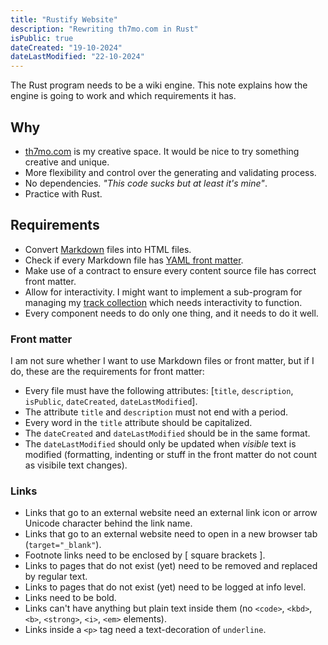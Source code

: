 ```yaml
---
title: "Rustify Website"
description: "Rewriting th7mo.com in Rust"
isPublic: true
dateCreated: "19-10-2024"
dateLastModified: "22-10-2024"
---
```


The Rust program needs to be a wiki engine. This note explains how the engine
is going to work and which requirements it has.

## Why

* [th7mo.com](https://th7mo.com) is my creative space. It would be nice to try
  something creative and unique. 
* More flexibility and control over the generating and validating process.
* No dependencies. *"This code sucks but at least it's mine"*.
* Practice with Rust.

## Requirements

* Convert [Markdown](markdown) files into HTML files.
* Check if every Markdown file has [YAML front matter](yaml-front-matter).
* Make use of a contract to ensure every content source file has correct front 
  matter.
* Allow for interactivity. I might want to implement a sub-program for managing
  my [track collection](track-collection) which needs interactivity to function.
* Every component needs to do only one thing, and it needs to do it well. 

### Front matter

I am not sure whether I want to use Markdown files or front matter, but if I do,
these are the requirements for front matter:

* Every file must have the following attributes:
  [`title`, `description`, `isPublic`, `dateCreated`, `dateLastModified`].
* The attribute `title` and `description` must not end with a period.
* Every word in the `title` attribute should be capitalized.
* The `dateCreated` and `dateLastModified` should be in the same format.
* The `dateLastModified` should only be updated when *visible* text is modified
  (formatting, indenting or stuff in the front matter do not count as visibile
  text changes).

### Links

* Links that go to an external website need an external link icon or arrow
  Unicode character behind the link name.
* Links that go to an external website need to open in a new browser tab
  (`target="_blank"`).
* Footnote links need to be enclosed by [ square brackets ].
* Links to pages that do not exist (yet) need to be removed and replaced by
  regular text.
* Links to pages that do not exist (yet) need to be logged at info level.
* Links need to be bold.
* Links can't have anything but plain text inside them (no `<code>`, `<kbd>`,
  `<b>`, `<strong>`, `<i>`, `<em>` elements).
* Links inside a `<p>` tag need a text-decoration of `underline`.
